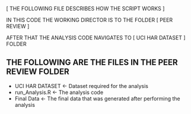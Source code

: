 [ THE FOLLOWING FILE DESCRIBES HOW THE SCRIPT WORKS ]

IN THIS CODE THE WORKING DIRECTOR IS TO THE FOLDER [ PEER REVIEW ]

AFTER THAT THE ANALYSIS CODE NAVIGATES TO [ UCI HAR DATASET ] FOLDER 

## THE FOLLOWING ARE THE FILES IN THE PEER REVIEW FOLDER
- UCI HAR DATASET <- Dataset required for the analysis
- run_Analysis.R <- The analysis code
- Final Data <- The final data that was generated after performing the analysis
